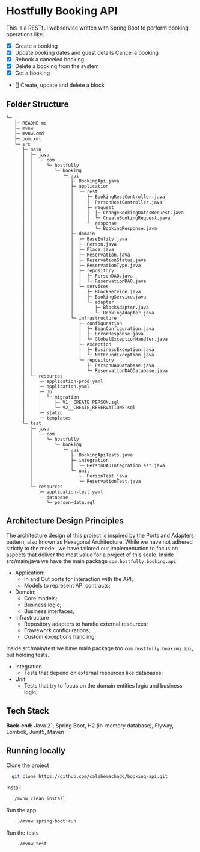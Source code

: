 # Hostfully Booking API

This is a RESTful webservice written with Spring Boot to perform booking operations like:

- [x] Create a booking
- [x] Update booking dates and guest details Cancel a booking
- [x] Rebook a canceled booking
- [x] Delete a booking from the system
- [x] Get a booking
- [] Create, update and delete a block

## Folder Structure

```
└─ .
   ├─ README.md
   ├─ mvnw
   ├─ mvnw.cmd
   ├─ pom.xml
   └─ src
      ├─ main
      │  ├─ java
      │  │  └─ com
      │  │     └─ hostfully
      │  │        └─ booking
      │  │           └─ api
      │  │              ├─ BookingApi.java
      │  │              ├─ application
      │  │              │  └─ rest
      │  │              │     ├─ BookingRestController.java
      │  │              │     ├─ PersonRestController.java
      │  │              │     ├─ request
      │  │              │     │  ├─ ChangeBookingDatesRequest.java
      │  │              │     │  └─ CreateBookingRequest.java
      │  │              │     └─ response
      │  │              │        └─ BookingResponse.java
      │  │              ├─ domain
      │  │              │  ├─ BaseEntity.java
      │  │              │  ├─ Person.java
      │  │              │  ├─ Place.java
      │  │              │  ├─ Reservation.java
      │  │              │  ├─ ReservationStatus.java
      │  │              │  ├─ ReservationType.java
      │  │              │  ├─ repository
      │  │              │  │  ├─ PersonDAO.java
      │  │              │  │  └─ ReservationDAO.java
      │  │              │  └─ services
      │  │              │     ├─ BlockService.java
      │  │              │     ├─ BookingService.java
      │  │              │     └─ adapter
      │  │              │        ├─ BlockAdapter.java
      │  │              │        └─ BookingAdapter.java
      │  │              └─ infrastructure
      │  │                 ├─ configuration
      │  │                 │  ├─ BeanConfiguration.java
      │  │                 │  ├─ ErrorResponse.java
      │  │                 │  └─ GlobalExceptionHandler.java
      │  │                 ├─ exception
      │  │                 │  ├─ BusinessException.java
      │  │                 │  └─ NotFoundException.java
      │  │                 └─ repository
      │  │                    ├─ PersonDAODatabase.java
      │  │                    └─ ReservationDAODatabase.java
      │  └─ resources
      │     ├─ application-prod.yaml
      │     ├─ application.yaml
      │     ├─ db
      │     │  └─ migration
      │     │     ├─ V1__CREATE_PERSON.sql
      │     │     └─ V2__CREATE_RESERVATIONS.sql
      │     ├─ static
      │     └─ templates
      └─ test
         ├─ java
         │  └─ com
         │     └─ hostfully
         │        └─ booking
         │           └─ api
         │              ├─ BookingApiTests.java
         │              ├─ integration
         │              │  └─ PersonDAOIntegrationTest.java
         │              └─ unit
         │                 ├─ PersonTest.java
         │                 └─ ReservationTest.java
         └─ resources
            ├─ application-test.yaml
            └─ database
               └─ person-data.sql

```

## Architecture Design Principles

The architecture design of this project is inspired by the Ports and Adapters pattern, also known as Hexagonal Architecture. While we have not adhered strictly to the model, we have tailored our implementation to focus on aspects that deliver the most value for a project of this scale.
Inside src/main/java we have the main package `com.hostfully.booking.api`

- Application:
  - In and Out ports for interaction with the API;
  - Models to represent API contracts;
- Domain:
  - Core models;
  - Business logic;
  - Business interfaces;
- Infrastructure
  - Repository adapters to handle external resources;
  - Frawework configurations;
  - Custom exceptions handling;

Inside src/main/test we have main package too `com.hostfully.booking.api`, but holding tests.

- Integration
  - Tests that depend on external resources like databases;
- Unit
  - Tests that try to focus on the domain entities logic and business logic;

## Tech Stack

**Back-end:** Java 21, Spring Boot, H2 (in-memory database), Flyway, Lombok, Junit5, Maven

## Running locally

Clone the project

```bash
  git clone https://github.com/calebemachado/booking-api.git
```

Install

```bash
  ./mvnw clean install
```

Run the app

```bash
    ./mvnw spring-boot:run
```

Run the tests

```bash
    ./mvnw test
```
